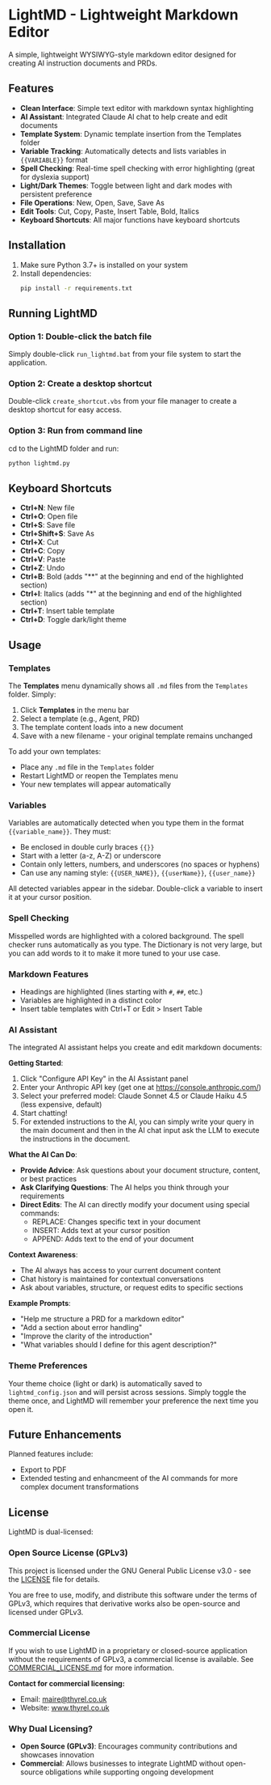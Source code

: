 # LightMD - Lightweight Markdown Editor

A simple, lightweight WYSIWYG-style markdown editor designed for creating AI instruction documents and PRDs.

## Features

- **Clean Interface**: Simple text editor with markdown syntax highlighting
- **AI Assistant**: Integrated Claude AI chat to help create and edit documents
- **Template System**: Dynamic template insertion from the Templates folder
- **Variable Tracking**: Automatically detects and lists variables in `{{VARIABLE}}` format
- **Spell Checking**: Real-time spell checking with error highlighting (great for dyslexia support)
- **Light/Dark Themes**: Toggle between light and dark modes with persistent preference
- **File Operations**: New, Open, Save, Save As
- **Edit Tools**: Cut, Copy, Paste, Insert Table, Bold, Italics
- **Keyboard Shortcuts**: All major functions have keyboard shortcuts

## Installation

1. Make sure Python 3.7+ is installed on your system
2. Install dependencies:
   ```bash
   pip install -r requirements.txt
   ```

## Running LightMD

### Option 1: Double-click the batch file
Simply double-click `run_lightmd.bat` from your file system to start the application.

### Option 2: Create a desktop shortcut
Double-click `create_shortcut.vbs` from your file manager to create a desktop shortcut for easy access.

### Option 3: Run from command line
cd to the LightMD folder and run:
```bash
python lightmd.py
```

## Keyboard Shortcuts

- **Ctrl+N**: New file
- **Ctrl+O**: Open file
- **Ctrl+S**: Save file
- **Ctrl+Shift+S**: Save As
- **Ctrl+X**: Cut
- **Ctrl+C**: Copy
- **Ctrl+V**: Paste
- **Ctrl+Z**: Undo
- **Ctrl+B**: Bold (adds "**" at the beginning and end of the highlighted section)
- **Ctrl+I**: Italics (adds "*" at the beginning and end of the highlighted section)
- **Ctrl+T**: Insert table template
- **Ctrl+D**: Toggle dark/light theme

## Usage

### Templates
The **Templates** menu dynamically shows all `.md` files from the `Templates` folder. Simply:
1. Click **Templates** in the menu bar
2. Select a template (e.g., Agent, PRD)
3. The template content loads into a new document
4. Save with a new filename - your original template remains unchanged

To add your own templates:
- Place any `.md` file in the `Templates` folder
- Restart LightMD or reopen the Templates menu
- Your new templates will appear automatically

### Variables
Variables are automatically detected when you type them in the format `{{variable_name}}`. They must:
- Be enclosed in double curly braces `{{}}`
- Start with a letter (a-z, A-Z) or underscore
- Contain only letters, numbers, and underscores (no spaces or hyphens)
- Can use any naming style: `{{USER_NAME}}`, `{{userName}}`, `{{user_name}}`

All detected variables appear in the sidebar. Double-click a variable to insert it at your cursor position.

### Spell Checking
Misspelled words are highlighted with a colored background. The spell checker runs automatically as you type. The Dictionary is not very large, but you can add words to it to make it more tuned to your use case.

### Markdown Features
- Headings are highlighted (lines starting with `#`, `##`, etc.)
- Variables are highlighted in a distinct color
- Insert table templates with Ctrl+T or Edit > Insert Table

### AI Assistant
The integrated AI assistant helps you create and edit markdown documents:

**Getting Started**:
1. Click "Configure API Key" in the AI Assistant panel
2. Enter your Anthropic API key (get one at https://console.anthropic.com/)
3. Select your preferred model: Claude Sonnet 4.5  or Claude Haiku 4.5 (less expensive, default)
4. Start chatting!
5. For extended instructions to the AI, you can simply write your query in the main document and then in the AI chat input ask the LLM to execute the instructions in the document.

**What the AI Can Do**:
- **Provide Advice**: Ask questions about your document structure, content, or best practices
- **Ask Clarifying Questions**: The AI helps you think through your requirements
- **Direct Edits**: The AI can directly modify your document using special commands:
  - REPLACE: Changes specific text in your document
  - INSERT: Adds text at your cursor position
  - APPEND: Adds text to the end of your document

**Context Awareness**:
- The AI always has access to your current document content
- Chat history is maintained for contextual conversations
- Ask about variables, structure, or request edits to specific sections

**Example Prompts**:
- "Help me structure a PRD for a markdown editor"
- "Add a section about error handling"
- "Improve the clarity of the introduction"
- "What variables should I define for this agent description?"

### Theme Preferences
Your theme choice (light or dark) is automatically saved to `lightmd_config.json` and will persist across sessions. Simply toggle the theme once, and LightMD will remember your preference the next time you open it.

## Future Enhancements

Planned features include:
- Export to PDF
- Extended testing and enhancmeent of the AI commands for more complex document transformations

## License

LightMD is dual-licensed:

### Open Source License (GPLv3)
This project is licensed under the GNU General Public License v3.0 - see the [LICENSE](LICENSE) file for details.

You are free to use, modify, and distribute this software under the terms of GPLv3, which requires that derivative works also be open-source and licensed under GPLv3.

### Commercial License
If you wish to use LightMD in a proprietary or closed-source application without the requirements of GPLv3, a commercial license is available. See [COMMERCIAL_LICENSE.md](COMMERCIAL_LICENSE.md) for more information.

**Contact for commercial licensing:**
- Email: maire@thyrel.co.uk
- Website: www.thyrel.co.uk

### Why Dual Licensing?
- **Open Source (GPLv3)**: Encourages community contributions and showcases innovation
- **Commercial**: Allows businesses to integrate LightMD without open-source obligations while supporting ongoing development
